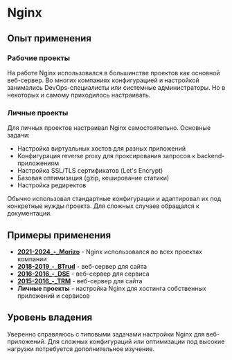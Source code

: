 # Nginx

## Опыт применения

### Рабочие проекты

На работе Nginx использовался в большинстве проектов как основной веб-сервер. Во многих компаниях конфигурацией и настройкой занимались DevOps-специалисты или системные администраторы. Но в некоторых и самому приходилось настраивать.


### Личные проекты

Для личных проектов настраивал Nginx самостоятельно. Основные задачи:
- Настройка виртуальных хостов для разных приложений
- Конфигурация reverse proxy для проксирования запросов к backend-приложениям
- Настройка SSL/TLS сертификатов (Let's Encrypt)
- Базовая оптимизация (gzip, кеширование статики)
- Настройка редиректов

Обычно использовал стандартные конфигурации и адаптировал их под конкретные нужды проекта. Для сложных случаев обращался к документации.


## Примеры применения

- **[2021-2024_-_Morizo](../../experience/work/dev/2021-2024_-_Morizo.md)** - Nginx использовался во всех проектах компании
- **[2018-2019_-_BTrud](../../experience/work/dev/2018-2019_-_BTrud.md)** - веб-сервер для сайта
- **[2016-2016_-_DSE](../../experience/work/dev/2016-2016_-_DSE.md)**  - веб-сервер для сервиса
- **[2015-2016_-_TRM](../../experience/work/dev/2015-2016_-_TRM.md)** - веб-сервер для сайта
- **Личные проекты** - настройка Nginx для хостинга собственных приложений и сервисов


## Уровень владения

Уверенно справляюсь с типовыми задачами настройки Nginx для веб-приложений. Для сложных конфигураций или оптимизации под высокие нагрузки потребуется дополнительное изучение.
